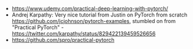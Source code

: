- https://www.udemy.com/practical-deep-learning-with-pytorch/
- Andrej Karpathy: Very nice tutorial from Justin on PyTorch from scratch https://github.com/jcjohnson/pytorch-examples, stumbled on from "Practical PyTorch" - https://twitter.com/karpathy/status/829422139459526656
- https://github.com/spro/practical-pytorch
